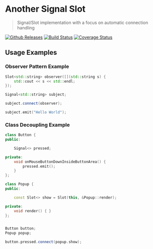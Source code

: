 # Another Signal Slot
> Signal/Slot implementation with a focus on automatic connection handling

[![Github Releases](https://img.shields.io/github/release-pre/michaelcowan/ass)](https://github.com/michaelcowan/ass/releases)
[![Build Status](https://travis-ci.org/michaelcowan/ass.svg?branch=master)](https://travis-ci.org/michaelcowan/ass)
[![Coverage Status](https://coveralls.io/repos/github/michaelcowan/ass/badge.svg?branch=master)](https://coveralls.io/github/michaelcowan/ass?branch=master)

## Usage Examples
### Observer Pattern Example
```cpp
Slot<std::string> observer([](std::string s) {
    std::cout << s << std::endl;
});

Signal<std::string> subject;

subject.connect(observer);

subject.emit("Hello World");
```

### Class Decoupling Example
```cpp
class Button {
public:

    Signal<> pressed;

private:
    void onMouseButtonDownInsideButtonArea() {
        pressed.emit();
    }
};

class Popup {
public:

    const Slot<> show = Slot(this, &Popup::render);

private:
    void render() { }
};


Button button;
Popup popup;

button.pressed.connect(popup.show);
```

